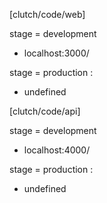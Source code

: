 [clutch/code/web]

stage = development
- localhost:3000/

stage = production :
- undefined

[clutch/code/api]

stage = development
- localhost:4000/

stage = production :
- undefined
